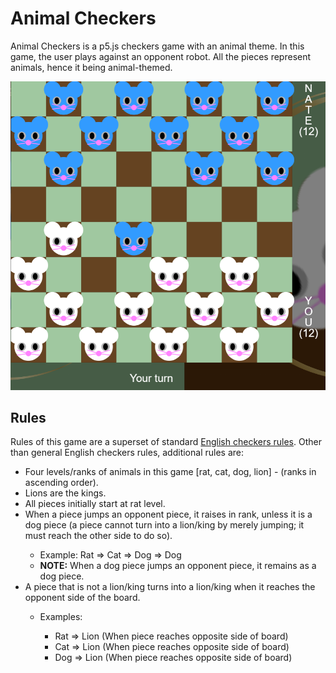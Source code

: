 # Animal Checkers
Animal Checkers is a p5.js checkers game with an animal theme. In this game, the user plays against an opponent robot. All the pieces represent animals, hence it being animal-themed.

![](./game_example.png)
<br>

## Rules
Rules of this game are a superset of standard [English checkers rules](https://en.wikipedia.org/wiki/English_draughts#:~:text=Move%20rules,-There%20are%20two&text=Uncrowned%20pieces%20can%20move%20diagonally,opponent%27s%20piece%20front%20and%20back%20%29.).
Other than general English checkers rules, additional rules are:
<ul>  
	<li>Four levels/ranks of animals in this game [rat, cat, dog, lion] -
   (ranks in ascending order).</li>  
	<li>Lions are the kings.</li>  
	<li>All pieces initially start at rat level.</li>
	<li>When a piece jumps an opponent piece, it raises in rank, unless it is a
   dog piece (a piece cannot turn into a lion/king by merely jumping; it must
   reach the other side to do so).</li>
		<ul>  
			<li>Example: Rat => Cat => Dog => Dog</li>
			<li> <b>NOTE:</b> When a dog piece jumps an opponent piece,  it remains as a dog piece.</li>
		</ul>
	<li>A piece that is not a lion/king turns into a lion/king when
   it reaches the opponent side of the board.</li>  
		<ul>  
			<li>Examples:</li>
			<ul>  
				<li>Rat => Lion (When piece reaches opposite side of board)</li> 
				<li>Cat => Lion (When piece reaches opposite side of board)</li> 
				<li>Dog => Lion (When piece reaches opposite side of board)</li> 
			</ul> 
		</ul>  
</ul>
